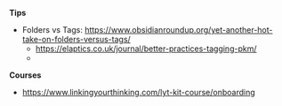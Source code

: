 **Tips**
- Folders vs Tags: https://www.obsidianroundup.org/yet-another-hot-take-on-folders-versus-tags/
	- https://elaptics.co.uk/journal/better-practices-tagging-pkm/
	- 
**Courses**
- https://www.linkingyourthinking.com/lyt-kit-course/onboarding